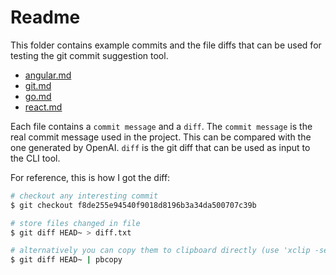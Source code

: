 # Readme

This folder contains example commits and the file diffs that can be used for
testing the git commit suggestion tool.

  - [angular.md](./angular.md)
  - [git.md](./git.md)
  - [go.md](./go.md)
  - [react.md](./react.md)

Each file contains a `commit message` and a `diff`. The `commit message` is the
real commit message used in the project. This can be compared with the one
generated by OpenAI.
`diff` is the git diff that can be used as input to the CLI tool.

For reference, this is how I got the diff:

```sh
# checkout any interesting commit
$ git checkout f8de255e94540f9018d8196b3a34da500707c39b

# store files changed in file
$ git diff HEAD~ > diff.txt

# alternatively you can copy them to clipboard directly (use 'xclip -selection clipboard' on linux)
$ git diff HEAD~ | pbcopy
```
